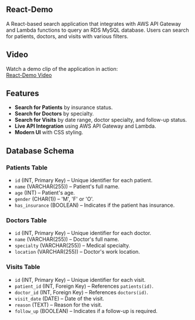 ## React-Demo

A React-based search application that integrates with AWS API Gateway and Lambda functions to query an RDS MySQL database. Users can search for patients, doctors, and visits with various filters.

## Video

Watch a demo clip of the application in action:  
[React-Demo Video](https://drive.google.com/file/d/1-f66gDuHhonEIZo30lWSURFzfoib9ug9/view?usp=sharing)

## Features

- **Search for Patients** by insurance status.
- **Search for Doctors** by specialty.
- **Search for Visits** by date range, doctor specialty, and follow-up status.
- **Live API Integration** using AWS API Gateway and Lambda.
- **Modern UI** with CSS styling.


## Database Schema

### Patients Table
- `id` (INT, Primary Key) – Unique identifier for each patient.
- `name` (VARCHAR(255)) – Patient's full name.
- `age` (INT) – Patient's age.
- `gender` (CHAR(1)) – 'M', 'F' or 'O'.
- `has_insurance` (BOOLEAN) – Indicates if the patient has insurance.

### Doctors Table
- `id` (INT, Primary Key) – Unique identifier for each doctor.
- `name` (VARCHAR(255)) – Doctor's full name.
- `specialty` (VARCHAR(255)) – Medical specialty.
- `location` (VARCHAR(255)) – Doctor's work location.

### Visits Table
- `id` (INT, Primary Key) – Unique identifier for each visit.
- `patient_id` (INT, Foreign Key) – References `patients(id)`.
- `doctor_id` (INT, Foreign Key) – References `doctors(id)`.
- `visit_date` (DATE) – Date of the visit.
- `reason` (TEXT) – Reason for the visit.
- `follow_up` (BOOLEAN) – Indicates if a follow-up is required.
